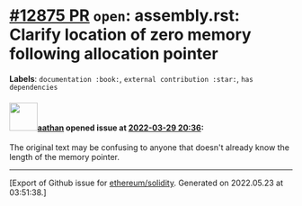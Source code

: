 # [\#12875 PR](https://github.com/ethereum/solidity/pull/12875) `open`: assembly.rst: Clarify location of zero memory following allocation pointer
**Labels**: `documentation :book:`, `external contribution :star:`, `has dependencies`


#### <img src="https://avatars.githubusercontent.com/u/24279435?v=4" width="50">[aathan](https://github.com/aathan) opened issue at [2022-03-29 20:36](https://github.com/ethereum/solidity/pull/12875):

The original text may be confusing to anyone that doesn't already know the length of the memory pointer.




-------------------------------------------------------------------------------



[Export of Github issue for [ethereum/solidity](https://github.com/ethereum/solidity). Generated on 2022.05.23 at 03:51:38.]
